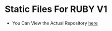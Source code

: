 # Static Files For RUBY V1

- You Can View the Actual Repository [here](https://github.com/ruby-network/ruby-v1)
